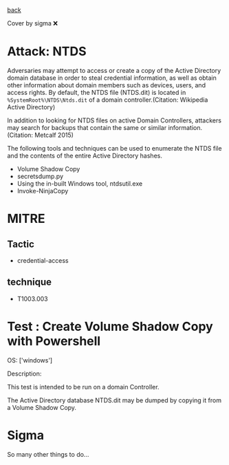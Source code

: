 [back](../index.md)

Cover by sigma :x: 

# Attack: NTDS

 Adversaries may attempt to access or create a copy of the Active Directory domain database in order to steal credential information, as well as obtain other information about domain members such as devices, users, and access rights. By default, the NTDS file (NTDS.dit) is located in <code>%SystemRoot%\NTDS\Ntds.dit</code> of a domain controller.(Citation: Wikipedia Active Directory)

In addition to looking for NTDS files on active Domain Controllers, attackers may search for backups that contain the same or similar information.(Citation: Metcalf 2015)

The following tools and techniques can be used to enumerate the NTDS file and the contents of the entire Active Directory hashes.

* Volume Shadow Copy
* secretsdump.py
* Using the in-built Windows tool, ntdsutil.exe
* Invoke-NinjaCopy


# MITRE
## Tactic
  - credential-access

## technique
  - T1003.003

# Test : Create Volume Shadow Copy with Powershell

OS: ['windows']

Description:

 This test is intended to be run on a domain Controller.

The Active Directory database NTDS.dit may be dumped by copying it from a Volume Shadow Copy.


# Sigma

 So many other things to do...